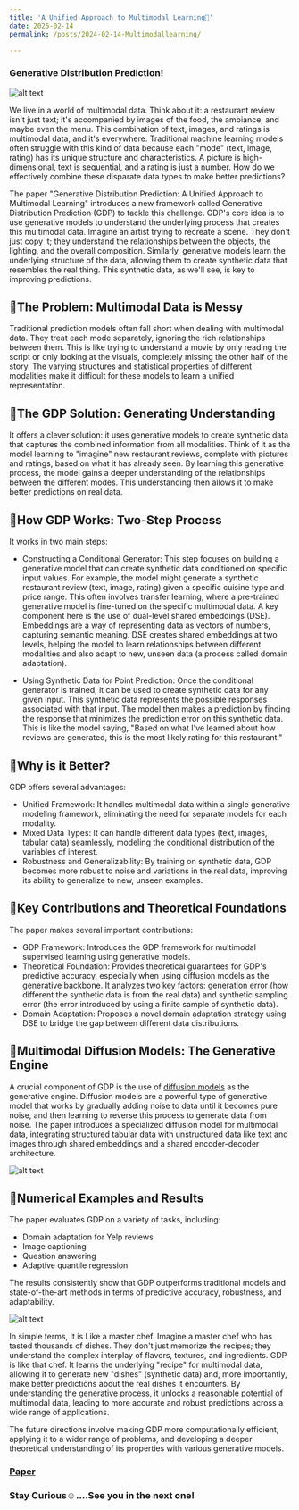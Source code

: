 ```yaml
---
title: 'A Unified Approach to Multimodal Learning👀'
date: 2025-02-14
permalink: /posts/2024-02-14-Multimodallearning/

---
```

### Generative Distribution Prediction!

![alt text](https://cdn-images-1.medium.com/v2/resize:fit:1200/1*_sr-c9hmjRC_SkTBLAeWjQ.jpeg)

We live in a world of multimodal data. Think about it: a restaurant review isn't just text; it's accompanied by images of the food, the ambiance, and maybe even the menu. This combination of text, images, and ratings is multimodal data, and it's everywhere. Traditional machine learning models often struggle with this kind of data because each "mode" (text, image, rating) has its unique structure and characteristics. A picture is high-dimensional, text is sequential, and a rating is just a number. How do we effectively combine these disparate data types to make better predictions?

The paper "Generative Distribution Prediction: A Unified Approach to Multimodal Learning" introduces a new framework called Generative Distribution Prediction (GDP) to tackle this challenge. GDP's core idea is to use generative models to understand the underlying process that creates this multimodal data. Imagine an artist trying to recreate a scene. They don't just copy it; they understand the relationships between the objects, the lighting, and the overall composition. Similarly, generative models learn the underlying structure of the data, allowing them to create synthetic data that resembles the real thing. This synthetic data, as we'll see, is key to improving predictions.

## 📌The Problem: Multimodal Data is Messy
Traditional prediction models often fall short when dealing with multimodal data. They treat each mode separately, ignoring the rich relationships between them. This is like trying to understand a movie by only reading the script or only looking at the visuals, completely missing the other half of the story.  The varying structures and statistical properties of different modalities make it difficult for these models to learn a unified representation.

## 📌The GDP Solution: Generating Understanding
It offers a clever solution: it uses generative models to create synthetic data that captures the combined information from all modalities. Think of it as the model learning to "imagine" new restaurant reviews, complete with pictures and ratings, based on what it has already seen. By learning this generative process, the model gains a deeper understanding of the relationships between the different modes. This understanding then allows it to make better predictions on real data.

## 📌How GDP Works: Two-Step Process
It works in two main steps:

- Constructing a Conditional Generator: This step focuses on building a generative model that can create synthetic data conditioned on specific input values. For example, the model might generate a synthetic restaurant review (text, image, rating) given a specific cuisine type and price range.  This often involves transfer learning, where a pre-trained generative model is fine-tuned on the specific multimodal data. A key component here is the use of dual-level shared embeddings (DSE).  Embeddings are a way of representing data as vectors of numbers, capturing semantic meaning. DSE creates shared embeddings at two levels, helping the model to learn relationships between different modalities and also adapt to new, unseen data (a process called domain adaptation).

- Using Synthetic Data for Point Prediction: Once the conditional generator is trained, it can be used to create synthetic data for any given input. This synthetic data represents the possible responses associated with that input.  The model then makes a prediction by finding the response that minimizes the prediction error on this synthetic data. This is like the model saying, "Based on what I've learned about how reviews are generated, this is the most likely rating for this restaurant."

## 📌Why is it Better?
GDP offers several advantages:

- Unified Framework: It handles multimodal data within a single generative modeling framework, eliminating the need for separate models for each modality.
- Mixed Data Types: It can handle different data types (text, images, tabular data) seamlessly, modeling the conditional distribution of the variables of interest.
- Robustness and Generalizability: By training on synthetic data, GDP becomes more robust to noise and variations in the real data, improving its ability to generalize to new, unseen examples.

## 📌Key Contributions and Theoretical Foundations
The paper makes several important contributions:

- GDP Framework: Introduces the GDP framework for multimodal supervised learning using generative models.
- Theoretical Foundation: Provides theoretical guarantees for GDP's predictive accuracy, especially when using diffusion models as the generative backbone. It analyzes two key factors: generation error (how different the synthetic data is from the real data) and synthetic sampling error (the error introduced by using a finite sample of synthetic data).
- Domain Adaptation: Proposes a novel domain adaptation strategy using DSE to bridge the gap between different data distributions.

## 📌Multimodal Diffusion Models: The Generative Engine
A crucial component of GDP is the use of [diffusion models](https://www.ionio.ai/blog/beginners-guide-to-diffusion-models-and-generative-ai) as the generative engine. Diffusion models are a powerful type of generative model that works by gradually adding noise to data until it becomes pure noise, and then learning to reverse this process to generate data from noise. The paper introduces a specialized diffusion model for multimodal data, integrating structured tabular data with unstructured data like text and images through shared embeddings and a shared encoder-decoder architecture.

![alt text](https://cdn-images-1.medium.com/v2/resize:fit:1200/1*2Yyg0xMiUtN3NkTpl1_nSw.png)   

## 📌Numerical Examples and Results
The paper evaluates GDP on a variety of tasks, including:

- Domain adaptation for Yelp reviews
- Image captioning
- Question answering
- Adaptive quantile regression 

The results consistently show that GDP outperforms traditional models and state-of-the-art methods in terms of predictive accuracy, robustness, and adaptability.

![alt text](https://cdn-images-1.medium.com/v2/resize:fit:1200/1*TE_0VHrPsRA7JwR3ur0roQ.png)

In simple terms, It is Like a master chef. Imagine a master chef who has tasted thousands of dishes. They don't just memorize the recipes; they understand the complex interplay of flavors, textures, and ingredients. GDP is like that chef. It learns the underlying "recipe" for multimodal data, allowing it to generate new "dishes" (synthetic data) and, more importantly, make better predictions about the real dishes it encounters. By understanding the generative process, it unlocks a reasonable potential of multimodal data, leading to more accurate and robust predictions across a wide range of applications.

The future directions involve making GDP more computationally efficient, applying it to a wider range of problems, and developing a deeper theoretical understanding of its properties with various generative models.

### [Paper](https://arxiv.org/pdf/2502.07090)

### Stay Curious☺️….See you in the next one!
